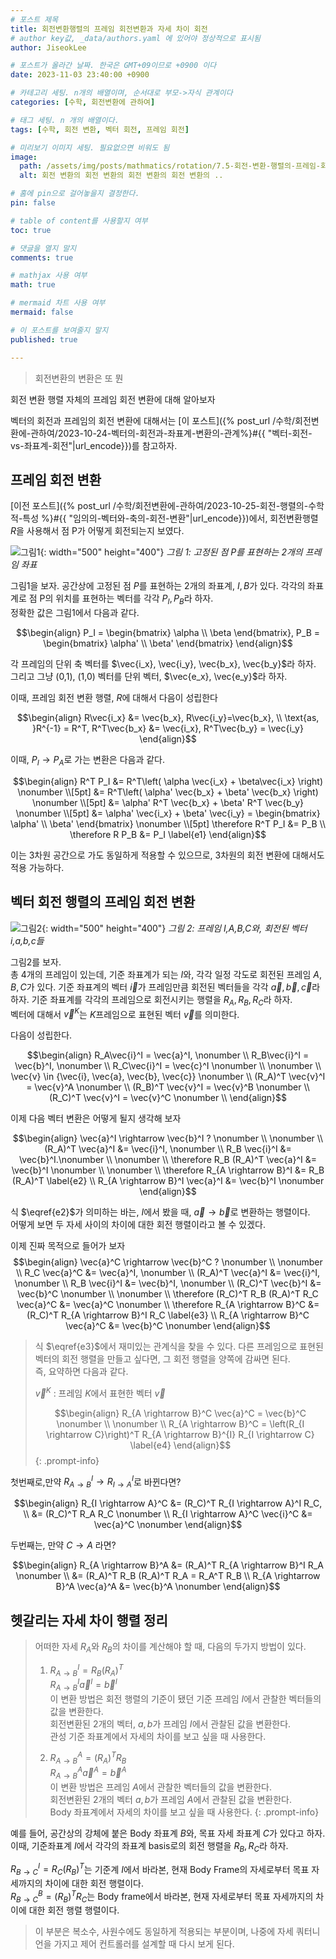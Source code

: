 ```yaml
---
# 포스트 제목 
title: 회전변환행렬의 프레임 회전변환과 자세 차이 회전
# author key값, _data/authors.yaml 에 있어야 정상적으로 표시됨
author: JiseokLee

# 포스트가 올라간 날짜. 한국은 GMT+09이므로 +0900 이다
date: 2023-11-03 23:40:00 +0900 

# 카테고리 세팅. n개의 배열이며, 순서대로 부모->자식 관계이다
categories: [수학, 회전변환에 관하여]

# 태그 세팅. n 개의 배열이다.
tags: [수학, 회전 변환, 벡터 회전, 프레임 회전]

# 미리보기 이미지 세팅. 필요없으면 비워도 됨
image:
  path: /assets/img/posts/mathmatics/rotation/7.5-회전-변환-행렬의-프레임-회전-변환/jacket.png
  alt: 회전 변환의 회전 변환의 회전 변환의 회전 변환의 ..

# 홈에 pin으로 걸어놓을지 결정한다.
pin: false

# table of content를 사용할지 여부
toc: true

# 댓글을 열지 말지
comments: true

# mathjax 사용 여부
math: true

# mermaid 차트 사용 여부
mermaid: false

# 이 포스트를 보여줄지 말지
published: true

---
```


> 회전변환의 변환은 또 뭔

회전 변환 행렬 자체의 프레임 회전 변환에 대해 알아보자

벡터의 회전과 프레임의 회전 변환에 대해서는 [이 포스트]({% post_url /수학/회전변환에-관하여/2023-10-24-벡터의-회전과-좌표계-변환의-관계%}#{{ "벡터-회전-vs-좌표계-회전"|url_encode}})를 참고하자.  


## 프레임 회전 변환

[이전 포스트]({% post_url /수학/회전변환에-관하여/2023-10-25-회전-행렬의-수학적-특성 %}#{{ "임의의-벡터와-축의-회전-변환"|url_encode}})에서, 회전변환행렬 $R$을 사용해서 점 P가 어떻게 회전되는지 보였다. 

![그림1](/assets/img/posts/mathmatics/rotation/7.5-회전-변환-행렬의-프레임-회전-변환/jacket.png){: width="500" height="400"}
_그림 1: 고정된 점 P를 표현하는 2개의 프레임 좌표_

그림1을 보자. 공간상에 고정된 점 $P$를 표현하는 2개의 좌표계, $I,B$가 있다. 각각의 좌표계로 점 P의 위치를 표현하는 벡터를 각각 $P_I, P_B$라 하자.  
정확한 값은 그림1에서 다음과 같다. 

$$\begin{align}
P_I = \begin{bmatrix} \alpha \\ \beta \end{bmatrix}, P_B = \begin{bmatrix} \alpha' \\ \beta' \end{bmatrix}
\end{align}$$

각 프레임의 단위 축 벡터를 $\vec{i_x}, \vec{i_y}, \vec{b_x}, \vec{b_y}$라 하자. 그리고 그냥 (0,1), (1,0) 벡터를 단위 벡터, $\vec{e_x}, \vec{e_y}$라 하자. 

이때, 프레임 회전 변환 행렬, $R$에 대해서 다음이 성립한다

$$\begin{align}
R\vec{i_x} &= \vec{b_x}, R\vec{i_y}=\vec{b_x}, \\
\text{as, }R^{-1} = R^T, R^T\vec{b_x} &= \vec{i_x}, R^T\vec{b_y} = \vec{i_y}
\end{align}$$

이때, $P_I \rightarrow P_A$로 가는 변환은 다음과 같다.

$$\begin{align}
R^T P_I &= R^T\left( \alpha \vec{i_x} + \beta\vec{i_x} \right) \nonumber \\[5pt]
&= R^T\left( \alpha' \vec{b_x} + \beta' \vec{b_x} \right) \nonumber \\[5pt]
&= \alpha' R^T \vec{b_x} + \beta' R^T \vec{b_y} \nonumber \\[5pt]
&= \alpha' \vec{i_x} + \beta' \vec{i_y} = \begin{bmatrix} \alpha' \\ \beta' \end{bmatrix} \nonumber \\[5pt]
\therefore R^T P_I &= P_B \\
\therefore R P_B &= P_I \label{e1}
\end{align}$$

이는 3차원 공간으로 가도 동일하게 적용할 수 있으므로, 3차원의 회전 변환에 대해서도 적용 가능하다. 

## 벡터 회전 행렬의 프레임 회전 변환

![그림2](/assets/img/posts/mathmatics/rotation/7.5-회전-변환-행렬의-프레임-회전-변환/2d-rotation-frame-conversion_conversion.png){: width="500" height="400"}
_그림 2: 프레임 I,A,B,C와, 회전된 벡터 i,a,b,c들_

그림2를 보자.  
총 4개의 프레임이 있는데, 기준 좌표계가 되는 $I$와, 각각 일정 각도로 회전된 프레임 $A,B,C$가 있다. 
기준 좌표계의 벡터 $\vec{i}$가 프레임만큼 회전된 벡터들을 각각 $\vec{a}, \vec{b}, \vec{c}$라 하자. 기준 좌표계를 각각의 프레임으로 회전시키는 행렬을 $R_A, R_B, R_C$라 하자.  
벡터에 대해서 $\vec{v}^K$는 $K$프레임으로 표현된 벡터 $\vec{v}$를 의미한다. 

다음이 성립한다.

$$\begin{align}
R_A\vec{i}^I = \vec{a}^I, \nonumber \\
R_B\vec{i}^I = \vec{b}^I, \nonumber \\
R_C\vec{i}^I = \vec{c}^I \nonumber \\
\nonumber \\
\vec{v} \in {\vec{i}, \vec{a}, \vec{b}, \vec{c}} \nonumber \\
(R_A)^T \vec{v}^I = \vec{v}^A \nonumber \\
(R_B)^T \vec{v}^I = \vec{v}^B \nonumber \\
(R_C)^T \vec{v}^I = \vec{v}^C \nonumber \\
\end{align}$$

이제 다음 벡터 변환은 어떻게 될지 생각해 보자

$$\begin{align}
\vec{a}^I \rightarrow \vec{b}^I ? \nonumber \\
\nonumber \\
(R_A)^T \vec{a}^I &= \vec{i}^I, \nonumber \\
R_B \vec{i}^I &= \vec{b}^I.\nonumber \\
\nonumber \\
\therefore R_B (R_A)^T \vec{a}^I &= \vec{b}^I \nonumber \\
\nonumber \\
\therefore R_{A \rightarrow B}^I &= R_B (R_A)^T \label{e2} \\
R_{A \rightarrow B}^I \vec{a}^I &= \vec{b}^I \nonumber
\end{align}$$

식 $\eqref{e2}$가 의미하는 바는, $I$에서 봤을 때, $\vec{a} \rightarrow \vec{b}$로 변환하는 행렬이다.  
어떻게 보면 두 자세 사이의 차이에 대한 회전 행렬이라고 볼 수 있겠다.

이제 진짜 목적으로 들어가 보자
$$\begin{align}
\vec{a}^C \rightarrow \vec{b}^C ? \nonumber \\
\nonumber \\
R_C \vec{a}^C &= \vec{a}^I, \nonumber \\
(R_A)^T \vec{a}^I &= \vec{i}^I, \nonumber \\
R_B \vec{i}^I &= \vec{b}^I, \nonumber \\
(R_C)^T \vec{b}^I &= \vec{b}^C \nonumber \\
\nonumber \\
\therefore (R_C)^T R_B (R_A)^T R_C \vec{a}^C &= \vec{a}^C \nonumber \\
\therefore R_{A \rightarrow B}^C &= (R_C)^T R_{A \rightarrow B}^I R_C \label{e3} \\
R_{A \rightarrow B}^C \vec{a}^C &= \vec{b}^C \nonumber 
\end{align}$$


> 식 $\eqref{e3}$에서 재미있는 관계식을 찾을 수 있다.
> 다른 프레임으로 표현된 벡터의 회전 행렬을 만들고 싶다면, 그 회전 행렬을 양쪽에 감싸면 된다.   
> 즉, 요약하면 다음과 같다. 
> 
> $\vec{v}^K$ : 프레임 $K$에서 표현한 벡터 $\vec{v}$
> 
> $$\begin{align}
> R_{A \rightarrow B}^C \vec{a}^C = \vec{b}^C \nonumber \\
> \nonumber \\
> R_{A \rightarrow B}^C = \left(R_{I \rightarrow C}\right)^T R_{A \rightarrow B}^{I} R_{I \rightarrow C} \label{e4}
> \end{align}$$
{: .prompt-info}

첫번째로,만약 $R_{A \rightarrow B}^I \rightarrow R_{I \rightarrow A}^I$로 바뀐다면?

$$\begin{align}
R_{I \rightarrow A}^C &= (R_C)^T R_{I \rightarrow A}^I R_C, \\
&= (R_C)^T R_A R_C \nonumber \\
R_{I \rightarrow A}^C \vec{i}^C &= \vec{a}^C \nonumber
\end{align}$$

두번째는, 만약 $C \rightarrow A$ 라면?

$$\begin{align}
R_{A \rightarrow B}^A &= (R_A)^T R_{A \rightarrow B}^I R_A \nonumber \\
&= (R_A)^T R_B (R_A)^T R_A = R_A^T R_B \\
R_{A \rightarrow B}^A \vec{a}^A &= \vec{b}^A \nonumber
\end{align}$$

## 헷갈리는 자세 차이 행렬 정리

> 어떠한 자세 $R_A$와 $R_B$의 차이를 계산해야 할 때, 다음의 두가지 방법이 있다. 
> 
> 1. $R_{A \rightarrow B}^I = R_B (R_A)^T$  
> $R_{A \rightarrow B}^I \vec{a}^I = \vec{b}^I$  
> 이 변환 방법은 회전 행렬의 기준이 됐던 기준 프레임 $I$에서 관찰한 벡터들의 값을 변환한다.  
> 회전변환된 2개의 벡터, $a,b$가 프레임 $I$에서 관찰된 값을 변환한다.  
> 관성 기준 좌표계에서 자세의 차이를 보고 싶을 때 사용한다.
> 
> 2. $R_{A \rightarrow B}^A = (R_A)^T R_B$  
> $R_{A \rightarrow B}^A \vec{a}^A = \vec{b}^A$  
> 이 변환 방법은 프레임 $A$에서 관찰한 벡터들의 값을 변환한다.   
> 회전변환된 2개의 벡터 $a,b$가 프레임 $A$에서 관찰된 값을 변환한다.  
> Body 좌표계에서 자세의 차이를 보고 싶을 때 사용한다. 
{: .prompt-info}

예를 들어, 공간상의 강체에 붙은 Body 좌표계 $B$와, 목표 자세 좌표계 $C$가 있다고 하자.  
이때, 기준좌표계 $I$에서 각각의 좌표계 basis로의 회전 행렬을 $R_B, R_C$라 하자.  

$R_{B \rightarrow C}^I = R_C (R_B)^T$는 기준계 $I$에서 바라본, 현재 Body Frame의 자세로부터 목표 자세까지의 차이에 대한 회전 행렬이다.   
$R_{B \rightarrow C}^B = (R_B)^T R_C$는 Body frame에서 바라본, 현재 자세로부터 목표 자세까지의 차이에 대한 회전 행렬 행렬이다. 

> 이 부분은 복소수, 사원수에도 동일하게 적용되는 부분이며, 나중에 자세 쿼터니언을 가지고 제어 컨트롤러를 설계할 때 다시 보게 된다. 